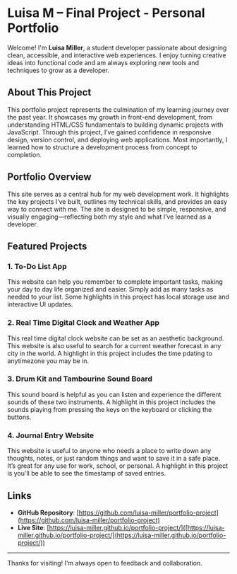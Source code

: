 # Luisa M – Final Project - Personal Portfolio

Welcome! I'm **Luisa Miller**, a student developer passionate about designing clean, accessible, and interactive web experiences. I enjoy turning creative ideas into functional code and am always exploring new tools and techniques to grow as a developer.

## About This Project

This portfolio project represents the culmination of my learning journey over the past year. It showcases my growth in front-end development, from understanding HTML/CSS fundamentals to building dynamic projects with JavaScript. Through this project, I’ve gained confidence in responsive design, version control, and deploying web applications. Most importantly, I learned how to structure a development process from concept to completion.

## Portfolio Overview

This site serves as a central hub for my web development work. It highlights the key projects I’ve built, outlines my technical skills, and provides an easy way to connect with me. The site is designed to be simple, responsive, and visually engaging—reflecting both my style and what I’ve learned as a developer.

## Featured Projects

### 1. **To-Do List App**
This website can help you remember to complete important tasks, making your day to day life organized and easier. Simply add as many tasks as needed to your list. Some highlights in this project has local storage use and interactive UI updates.

### 2. **Real Time Digital Clock and Weather App**
This real time digital clock website can be set as an aesthetic background. This website is also useful to search for a current weather forecast in any city in the world. A highlight in this project includes the time pdating to anytimezone you may be in.

### 3. **Drum Kit and Tambourine Sound Board**
This sound board is helpful as you can listen and experience the different sounds of these two instruments. A highlight in this project includes the sounds playing from pressing the keys on the keyboard or clicking the buttons. 

### 4. **Journal Entry Website**
This website is useful to anyone who needs a place to write down any thoughts, notes, or just random things and want to save it in a safe place. It’s great for any use for work, school, or personal. A highlight in this project is you'll be able to see the timestamp of saved entries. 

## Links

- **GitHub Repository**: [https://github.com/luisa-miller/portfolio-project](https://github.com/luisa-miller/portfolio-project)  
- **Live Site**: [https://luisa-miller.github.io/portfolio-project/]([https://luisa-miller.github.io/portfolio-project/](https://luisa-miller.github.io/portfolio-project/))

---

Thanks for visiting! I'm always open to feedback and collaboration.
